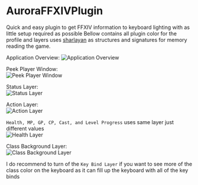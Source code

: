 # AuroraFFXIVPlugin

Quick and easy plugin to get FFXIV information to keyboard lighting with as little setup required as possible
Bellow contains all plugin color for the profile and layers uses [sharlayan](https://github.com/FFXIVAPP/sharlayan) as structures and signatures for memory reading the game.

Application Overview:
![Application Overview](https://screenshots.wildwolf.dev/42198e0cf7.png)

Peek Player Window:
<br/>
![Peek Player Window](https://screenshots.wildwolf.dev/50c596066c.png)

Status Layer:
<br/>
![Status Layer](https://screenshots.wildwolf.dev/3d04a195e7.png)

Action Layer:
<br/>
![Action Layer](https://screenshots.wildwolf.dev/c64bd9f0ad.png)

`Health, MP, GP, CP, Cast, and Level Progress` uses same layer just different values
<br/>
![Health Layer](https://screenshots.wildwolf.dev/3061651b14.png)

Class Background Layer:
<br/>
![Class Background Layer](https://screenshots.wildwolf.dev/44e597bd14.png)

I do recommend to turn of the `Key Bind Layer` if you want to see more of the class color on the keyboard as it can fill up the keyboard with all of the key binds
